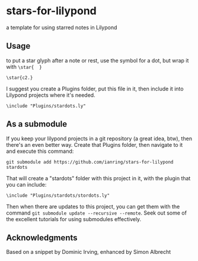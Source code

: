 # stars-for-lilypond
a template for using starred notes in Lilypond

## Usage
to put a star glyph after a note or rest, use the symbol for a dot, but wrap it
with ```\star{  }```

```
\star{c2.} 
```

I suggest you create a Plugins folder, put this file in it, then include it into 
Lilypond projects where it's needed.

```
\include "Plugins/stardots.ly"
```

## As a submodule
If you keep your lilypond projects in a git repository (a great idea, btw), then there's 
an even better way. Create that Plugins folder, then navigate to it and execute this command:
```
git submodule add https://github.com/ianring/stars-for-lilypond stardots
```
That will create a "stardots" folder with this project in it, with the plugin that you can include:
```
\include "Plugins/stardots/stordots.ly"
```
Then when there are updates to this project, you can get them with the command ```git submodule update --recursive --remote```. Seek out some of the excellent tutorials for using submodules effectively.


## Acknowledgments
Based on a snippet by Dominic Irving, enhanced by Simon Albrecht
